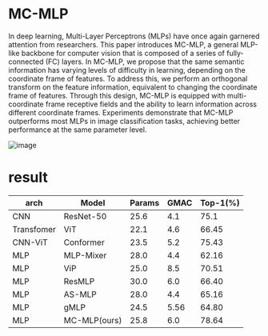 # MC-MLP
In deep learning, Multi-Layer Perceptrons (MLPs) have once again garnered attention from researchers. This paper introduces MC-MLP, a general MLP-like backbone for computer vision that is composed of a series of fully-connected (FC) layers. In MC-MLP, we propose that the same semantic information has varying levels of difficulty in learning, depending on the coordinate frame of features. To address this, we perform an orthogonal transform on the feature information, equivalent to changing the coordinate frame of features. Through this design, MC-MLP is equipped with multi-coordinate frame receptive fields and the ability to learn information across different coordinate frames. Experiments demonstrate that MC-MLP outperforms most MLPs in image classification tasks, achieving better performance at the same parameter level. 

![image](https://user-images.githubusercontent.com/63572595/230283882-963083fc-c8cb-49d2-ae48-86bd92f7e17d.png)

# result
|arch | Model     | Params     | GMAC     | Top-1(%)|
|--------| -------- | -------- | -------- |---------|
|CNN| ResNet-50 | 25.6 | 4.1 |75.1|
|Transfomer	|ViT|	22.1|	4.6|	66.45|
|CNN-ViT	|Conformer|	23.5	|5.2	|75.43|
|MLP|	MLP-Mixer|	28.0|	4.4|	62.16|
|MLP|ViP	|25.0	|8.5	|70.51|
|MLP|ResMLP|	30.0|	6.0|	66.40|
|MLP|AS-MLP	|28.0	|4.4|	65.16|
|MLP|gMLP	|24.5	|5.56|	64.80|
|MLP|MC-MLP(ours)|	25.8	|6.0|	78.64|
